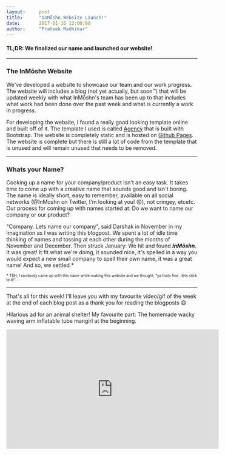 ```yaml
---
layout:     post
title:      "InMōshn Website Launch!"
date:       2017-01-16 12:00:00
author:     "Prateek Madhikar"
---
```


<h4>TL;DR: We finalized our name and launched our website!</h4>

---

<h3>The InMōshn Website</h3>
<p>We've developed a website to showcase our team and our work progress. The website will includes a blog (not yet actually, but soon™) that will be updated weekly with what InMōshn's team has been up to that includes what work had been done over the past week and what is currently a work in progress.</p>

<p>For developing the website, I found a really good looking template online and built off of it. The template I used is called <a href="https://startbootstrap.com/template-overviews/agency/">Agency</a> that is built with Bootstrap. The website is completely static and is hosted on <a href="https://pages.github.com/">Github Pages</a>. The website is complete but there is still a lot of code from the template that is unused and will remain unused that needs to be removed.</p>

---

<h3>Whats your Name?</h3>
<p>Cooking up a name for your company/product isn't an easy task. It takes time to come up with a creative name that sounds good and isn't boring. The name is ideally short, easy to remember, available on all social networks (@InMoshn on Twitter, I'm looking at you! 😡), not cringey, etcetc. Our process for coming up with names started at: Do we want to name our company or our product?</p>

<p>"Company. Lets name our company", said Darshak in November in my imagination as I was writing this blogpost. We spent a lot of idle time thinking of names and tossing at each other during the months of November and December. Then struck January: We hit and found <b><i>InMōshn</i></b>. It was great! It fit what we're doing, it sounded nice, it's spelled in a way you would expect a new small company to spell their own name, it was a great name! And so, we settled.*</p>

<sub><sup>* TBH, I randomly came up with this name while making this website and we thought, "ya thats fine...lets stick to it!".</sup></sub>

---

<p>That's all for this week! I'll leave you with my favourite video/gif of the week at the end of each blog post as a thank you for reading the blogposts 😄</p>

<p>Hilarious ad for an animal shelter! My favourite part: The homemade wacky waving arm inflatable tube mangirl at the beginning.</p>
<iframe width="560" height="315" src="https://www.youtube.com/embed/-F_8qaQ3DD0" frameborder="0" allowfullscreen></iframe>
